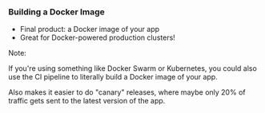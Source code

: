 ### Building a Docker Image

* <!-- .element: class="fragment" --> Final product: a Docker image of your app
* <!-- .element: class="fragment" --> Great for Docker-powered production clusters!

Note:

If you're using something like Docker Swarm or Kubernetes, you could also use the CI pipeline to literally build a Docker image of your app.

Also makes it easier to do "canary" releases, where maybe only 20% of traffic gets sent to the latest version of the app.
